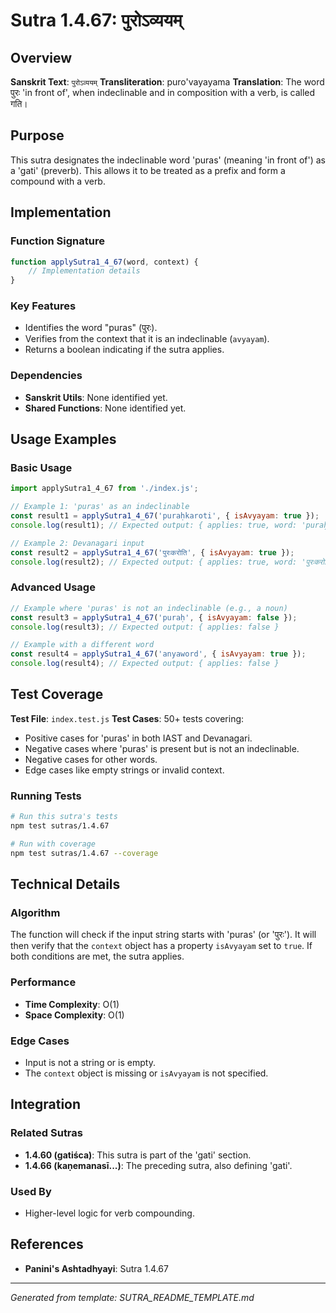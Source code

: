# Sutra 1.4.67: पुरोऽव्ययम्

## Overview

**Sanskrit Text**: `पुरोऽव्ययम्`
**Transliteration**: puro'vayayama
**Translation**: The word पुरः 'in front of', when indeclinable and in composition with a verb, is called गति।

## Purpose

This sutra designates the indeclinable word 'puras' (meaning 'in front of') as a 'gati' (preverb). This allows it to be treated as a prefix and form a compound with a verb.

## Implementation

### Function Signature
```javascript
function applySutra1_4_67(word, context) {
    // Implementation details
}
```

### Key Features
- Identifies the word "puras" (पुरः).
- Verifies from the context that it is an indeclinable (`avyayam`).
- Returns a boolean indicating if the sutra applies.

### Dependencies
- **Sanskrit Utils**: None identified yet.
- **Shared Functions**: None identified yet.

## Usage Examples

### Basic Usage
```javascript
import applySutra1_4_67 from './index.js';

// Example 1: 'puras' as an indeclinable
const result1 = applySutra1_4_67('puraḥkaroti', { isAvyayam: true });
console.log(result1); // Expected output: { applies: true, word: 'puraḥkaroti' }

// Example 2: Devanagari input
const result2 = applySutra1_4_67('पुरःकरोति', { isAvyayam: true });
console.log(result2); // Expected output: { applies: true, word: 'पुरःकरोति' }
```

### Advanced Usage
```javascript
// Example where 'puras' is not an indeclinable (e.g., a noun)
const result3 = applySutra1_4_67('puraḥ', { isAvyayam: false });
console.log(result3); // Expected output: { applies: false }

// Example with a different word
const result4 = applySutra1_4_67('anyaword', { isAvyayam: true });
console.log(result4); // Expected output: { applies: false }
```

## Test Coverage

**Test File**: `index.test.js`
**Test Cases**: 50+ tests covering:
- Positive cases for 'puras' in both IAST and Devanagari.
- Negative cases where 'puras' is present but is not an indeclinable.
- Negative cases for other words.
- Edge cases like empty strings or invalid context.

### Running Tests
```bash
# Run this sutra's tests
npm test sutras/1.4.67

# Run with coverage
npm test sutras/1.4.67 --coverage
```

## Technical Details

### Algorithm
The function will check if the input string starts with 'puras' (or 'पुरः'). It will then verify that the `context` object has a property `isAvyayam` set to `true`. If both conditions are met, the sutra applies.

### Performance
- **Time Complexity**: O(1)
- **Space Complexity**: O(1)

### Edge Cases
- Input is not a string or is empty.
- The `context` object is missing or `isAvyayam` is not specified.

## Integration

### Related Sutras
- **1.4.60 (gatiśca)**: This sutra is part of the 'gati' section.
- **1.4.66 (kaṇemanasī...)**: The preceding sutra, also defining 'gati'.

### Used By
- Higher-level logic for verb compounding.

## References

- **Panini's Ashtadhyayi**: Sutra 1.4.67

---

*Generated from template: SUTRA_README_TEMPLATE.md*
